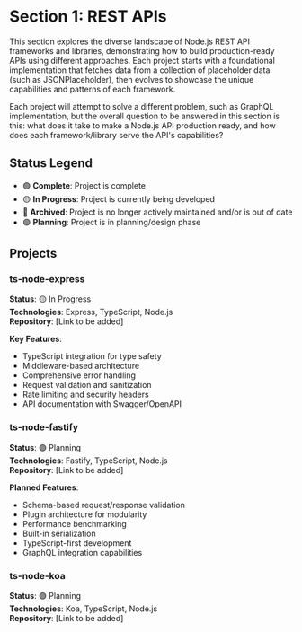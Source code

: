 # Section 1: REST APIs

This section explores the diverse landscape of Node.js REST API frameworks and libraries, demonstrating how to build production-ready APIs using different approaches. Each project starts with a foundational implementation that fetches data from a collection of placeholder data (such as JSONPlaceholder), then evolves to showcase the unique capabilities and patterns of each framework.

Each project will attempt to solve a different problem, such as GraphQL implementation, but the overall question to be answered in this section is this: what does it take to make a Node.js API production ready, and how does each framework/library serve the API's capabilities?

## Status Legend

- 🟢 **Complete**: Project is complete
- 🟡 **In Progress**: Project is currently being developed
- 🔴 **Archived**: Project is no longer actively maintained and/or is out of date
- 🟣 **Planning**: Project is in planning/design phase

## Projects

### ts-node-express

**Status**: 🟡 In Progress  
**Technologies**: Express, TypeScript, Node.js  
**Repository**: [Link to be added]

**Key Features**:

- TypeScript integration for type safety
- Middleware-based architecture
- Comprehensive error handling
- Request validation and sanitization
- Rate limiting and security headers
- API documentation with Swagger/OpenAPI

### ts-node-fastify

**Status**: 🟣 Planning  
**Technologies**: Fastify, TypeScript, Node.js  
**Repository**: [Link to be added]

**Planned Features**:

- Schema-based request/response validation
- Plugin architecture for modularity
- Performance benchmarking
- Built-in serialization
- TypeScript-first development
- GraphQL integration capabilities

### ts-node-koa

**Status**: 🟣 Planning  
**Technologies**: Koa, TypeScript, Node.js  
**Repository**: [Link to be added]
